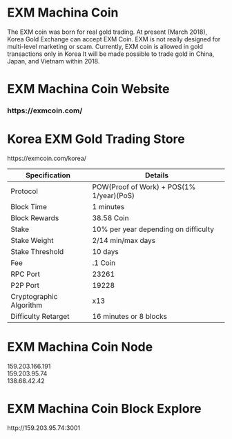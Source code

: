 <h1>EXM Machina Coin</h1>


The EXM coin was born for real gold trading. At present (March 2018), Korea Gold Exchange can accept EXM Coin.
EXM is not really designed for multi-level marketing or scam.
Currently, EXM coin is allowed in gold transactions only in Korea
It will be made possible to trade gold in China, Japan, and Vietnam within 2018.





<h1>EXM Machina Coin Website</h1>

<h3>https://exmcoin.com/</h3>


<h1>Korea EXM Gold Trading Store</h1>
https://exmcoin.com/korea/




| Specification  | Details |
| ------------- | ------------- |
| Protocol  | POW(Proof of Work) + POS(1% 1/year)(PoS)  |
| Block Time  | 1 minutes |
| Block Rewards  | 38.58 Coin  |
| Stake  | 10% per year depending on difficulty  |
| Stake Weight | 2/14 min/max days |
| Stake Threshold | 10 days |
| Fee | .1 Coin |
| RPC Port  | 23261  |
| P2P Port | 19228 |
| Cryptographic Algorithm  | x13  |
| Difficulty Retarget  | 16 minutes or 8 blocks |


<h1>EXM Machina Coin Node</h1>
159.203.166.191<Br>
159.203.95.74<Br>
138.68.42.42<Br>


<h1>EXM Machina Coin Block Explore</h1>
http://159.203.95.74:3001
